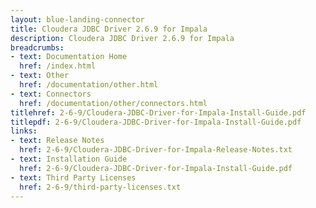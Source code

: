 ```yaml
---
layout: blue-landing-connector
title: Cloudera JDBC Driver 2.6.9 for Impala
description: Cloudera JDBC Driver 2.6.9 for Impala
breadcrumbs:
- text: Documentation Home
  href: /index.html
- text: Other
  href: /documentation/other.html
- text: Connectors
  href: /documentation/other/connectors.html
titlehref: 2-6-9/Cloudera-JDBC-Driver-for-Impala-Install-Guide.pdf
titlepdf: 2-6-9/Cloudera-JDBC-Driver-for-Impala-Install-Guide.pdf
links:
- text: Release Notes
  href: 2-6-9/Cloudera-JDBC-Driver-for-Impala-Release-Notes.txt
- text: Installation Guide
  href: 2-6-9/Cloudera-JDBC-Driver-for-Impala-Install-Guide.pdf
- text: Third Party Licenses
  href: 2-6-9/third-party-licenses.txt
---
```

